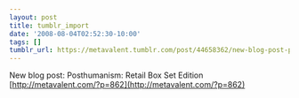 ```yaml
---
layout: post
title: tumblr_import
date: '2008-08-04T02:52:30-10:00'
tags: []
tumblr_url: https://metavalent.tumblr.com/post/44658362/new-blog-post-posthumanism-retail-box-set
---
```

New blog post: Posthumanism: Retail Box Set Edition [http://metavalent.com/?p=862](http://metavalent.com/?p=862)

